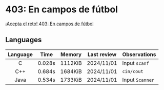 # 403: En campos de fútbol

[¡Acepta el reto! 403: En campos de fútbol](https://aceptaelreto.com/problem/statement.php?id=403)

## Languages

| Language | Time   | Memory  | Last review | Observations    |
| :------: | :----: | :-----: | :---------: | :-------------- |
| C        | 0.028s | 1112KiB | 2024/11/01  | Input `scanf`   |
| C++      | 0.684s | 1684KiB | 2024/11/01  | `cin/cout`      |
| Java     | 0.534s | 1733KiB | 2024/11/01  | Input `Scanner` |
